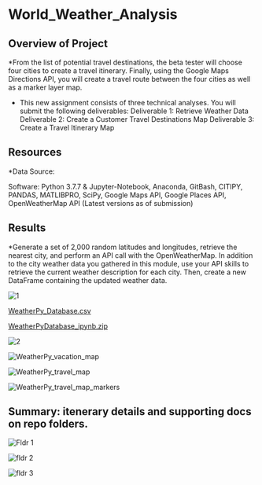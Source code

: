 # World_Weather_Analysis

## Overview of Project
*From the list of potential travel destinations, the beta tester will choose four cities to create a travel itinerary. Finally, using the Google Maps Directions API, you will create a travel route between the four cities as well as a marker layer map.
 
* This new assignment consists of three technical analyses. You will submit the following deliverables:
Deliverable 1: Retrieve Weather Data
Deliverable 2: Create a Customer Travel Destinations Map
Deliverable 3: Create a Travel Itinerary Map

## Resources
*Data Source: 

Software: Python 3.7.7 
& Jupyter-Notebook, Anaconda, GitBash, CITIPY, PANDAS, MATLIBPRO, SciPy, Google Maps API, Google Places API, OpenWeatherMap API (Latest versions as of submission)

## Results
*Generate a set of 2,000 random latitudes and longitudes, retrieve the nearest city, and perform an API call with the OpenWeatherMap. In addition to the city weather data you gathered in this module, use your API skills to retrieve the current weather description for each city. Then, create a new DataFrame containing the updated weather data.

![1](https://user-images.githubusercontent.com/2749849/153774592-b58d3196-2a1f-4707-be93-b9c5377e6731.png)

[WeatherPy_Database.csv](https://github.com/jimmygzzc/World_Weather_Analysis/files/8056621/WeatherPy_Database.csv)

[WeatherPyDatabase_ipynb.zip](https://github.com/jimmygzzc/World_Weather_Analysis/files/8056627/WeatherPyDatabase_ipynb.zip)

![2](https://user-images.githubusercontent.com/2749849/153774706-7e379a1a-1a0d-48ee-9dcd-9f9045f6a7f9.png)

![WeatherPy_vacation_map](https://user-images.githubusercontent.com/2749849/153774782-ca6cd9c0-1a5d-4536-a727-9f55619664fb.png)

![WeatherPy_travel_map](https://user-images.githubusercontent.com/2749849/153774767-554c9c30-7350-47fd-ada9-088f435e9ddc.png)

![WeatherPy_travel_map_markers](https://user-images.githubusercontent.com/2749849/153774787-57500ad1-52ae-4520-a6a2-d228f13e1810.png)

## Summary: itenerary details and supporting docs on repo folders.
![Fldr 1](https://user-images.githubusercontent.com/2749849/153774971-11145f7b-d77d-4aa8-86b8-9410ae489add.png)

![fldr 2](https://user-images.githubusercontent.com/2749849/153774975-d9d4a8f6-4a93-41b3-8019-36056278ee62.png)

![fldr 3](https://user-images.githubusercontent.com/2749849/153774979-8756c196-0cda-4709-abec-c74b34f60979.png)

